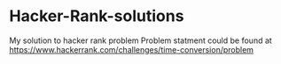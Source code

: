 # Hacker-Rank-solutions
My solution to hacker rank problem 
Problem statment could be found at
https://www.hackerrank.com/challenges/time-conversion/problem
